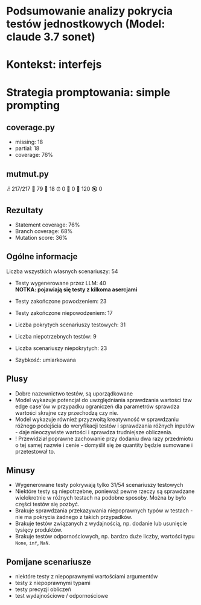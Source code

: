 # Podsumowanie analizy pokrycia testów jednostkowych (Model: claude 3.7 sonet)
# Kontekst: interfejs
# Strategia promptowania: simple prompting

## coverage.py
- missing: 18
- partial: 18
- coverage: 76%

## mutmut.py
⠼ 217/217  🎉 79 🫥 18  ⏰ 0  🤔 0  🙁 120  🔇 0

## Rezultaty
- Statement coverage: 76%
- Branch coverage: 68%
- Mutation score: 36%

## Ogólne informacje

Liczba wszystkich własnych scenariuszy: 54

- Testy wygenerowane przez LLM: 40
<br/> <strong>NOTKA: pojawiają się testy z kilkoma asercjami</strong>
- Testy zakończone powodzeniem: 23
- Testy zakończone niepowodzeniem: 17


- Liczba pokrytych scenariuszy testowych: 31
- Liczba niepotrzebnych testów: 9
- Liczba scenariuszy niepokrytych: 23
- Szybkość: umiarkowana

## Plusy

- Dobre nazewnictwo testów, są uporządkowane
- Model wykazuje potencjał do uwzględniania sprawdzania wartości tzw edge case'ów w przypadku ograniczeń dla parametrów sprawdza wartości skrajne czy przechodzą czy nie.
- Model wykazuje również przyzwoitą kreatywność w sprawdzaniu różnego podejścia do weryfikacji testów i sprawdzania różnych inputów - daje nieoczywiste wartości i sprawdza trudniejsze obliczenia.
- ! Przewidział poprawne zachowanie przy dodaniu dwa razy przedmiotu o tej samej nazwie i cenie - domyślił się że quantity będzie sumowane i przetestował to.

## Minusy

- Wygenerowane testy pokrywają tylko 31/54 scenariuszy testowych
- Niektóre testy są niepotrzebne, ponieważ pewne rzeczy są sprawdzane wielokrotnie w różnych testach na podobne sposoby. Można by było części testów się pozbyć.
- Brakuje sprawdzania przekazywania niepoprawnych typów w testach - nie ma pokrycia żadnego z takich przypadków.
- Brakuje testów związanych z wydajnością, np. dodanie lub usunięcie tysięcy produktów.
- Brakuje testów odpornościowych, np. bardzo duże liczby, wartości typu `None`, `inf`, `NaN`.

## Pomijane scenariusze

- niektóre testy z niepoprawnymi wartościami argumentów
- testy z niepoprawnymi typami
- testy precyzji obliczeń
- test wydajnościowe / odpornościowe

